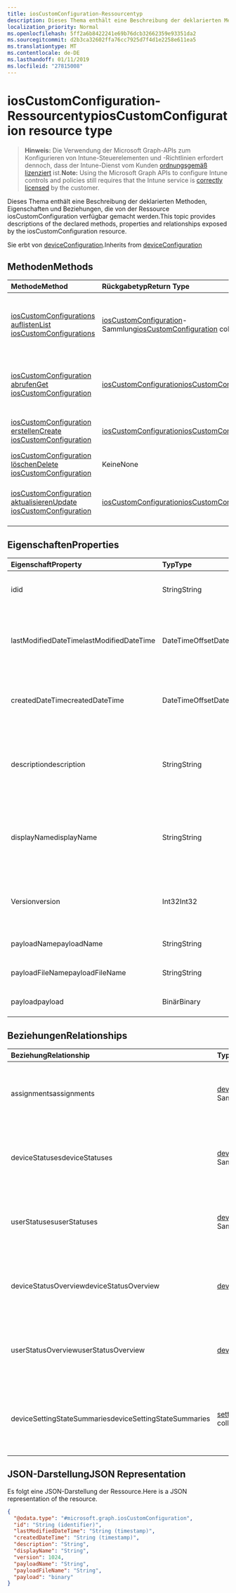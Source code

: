 ```yaml
---
title: iosCustomConfiguration-Ressourcentyp
description: Dieses Thema enthält eine Beschreibung der deklarierten Methoden, Eigenschaften und Beziehungen, die von der Ressource iosCustomConfiguration verfügbar gemacht werden.
localization_priority: Normal
ms.openlocfilehash: 5ff2a6b8422241e69b76dcb32662359e93351da2
ms.sourcegitcommit: d2b3ca32602ffa76cc7925d7f4d1e2258e611ea5
ms.translationtype: MT
ms.contentlocale: de-DE
ms.lasthandoff: 01/11/2019
ms.locfileid: "27815008"
---
```

# <a name="ioscustomconfiguration-resource-type"></a><span data-ttu-id="5641c-103">iosCustomConfiguration-Ressourcentyp</span><span class="sxs-lookup"><span data-stu-id="5641c-103">iosCustomConfiguration resource type</span></span>

> <span data-ttu-id="5641c-104">**Hinweis:** Die Verwendung der Microsoft Graph-APIs zum Konfigurieren von Intune-Steuerelementen und -Richtlinien erfordert dennoch, dass der Intune-Dienst vom Kunden [ordnungsgemäß lizenziert](https://go.microsoft.com/fwlink/?linkid=839381) ist.</span><span class="sxs-lookup"><span data-stu-id="5641c-104">**Note:** Using the Microsoft Graph APIs to configure Intune controls and policies still requires that the Intune service is [correctly licensed](https://go.microsoft.com/fwlink/?linkid=839381) by the customer.</span></span>

<span data-ttu-id="5641c-105">Dieses Thema enthält eine Beschreibung der deklarierten Methoden, Eigenschaften und Beziehungen, die von der Ressource iosCustomConfiguration verfügbar gemacht werden.</span><span class="sxs-lookup"><span data-stu-id="5641c-105">This topic provides descriptions of the declared methods, properties and relationships exposed by the iosCustomConfiguration resource.</span></span>

<span data-ttu-id="5641c-106">Sie erbt von [deviceConfiguration](../resources/intune-deviceconfig-deviceconfiguration.md).</span><span class="sxs-lookup"><span data-stu-id="5641c-106">Inherits from [deviceConfiguration](../resources/intune-deviceconfig-deviceconfiguration.md)</span></span>

## <a name="methods"></a><span data-ttu-id="5641c-107">Methoden</span><span class="sxs-lookup"><span data-stu-id="5641c-107">Methods</span></span>
|<span data-ttu-id="5641c-108">Methode</span><span class="sxs-lookup"><span data-stu-id="5641c-108">Method</span></span>|<span data-ttu-id="5641c-109">Rückgabetyp</span><span class="sxs-lookup"><span data-stu-id="5641c-109">Return Type</span></span>|<span data-ttu-id="5641c-110">Beschreibung</span><span class="sxs-lookup"><span data-stu-id="5641c-110">Description</span></span>|
|:---|:---|:---|
|[<span data-ttu-id="5641c-111">iosCustomConfigurations auflisten</span><span class="sxs-lookup"><span data-stu-id="5641c-111">List iosCustomConfigurations</span></span>](../api/intune-deviceconfig-ioscustomconfiguration-list.md)|<span data-ttu-id="5641c-112">[iosCustomConfiguration](../resources/intune-deviceconfig-ioscustomconfiguration.md)-Sammlung</span><span class="sxs-lookup"><span data-stu-id="5641c-112">[iosCustomConfiguration](../resources/intune-deviceconfig-ioscustomconfiguration.md) collection</span></span>|<span data-ttu-id="5641c-113">Auflisten von Eigenschaften und Beziehungen der [iosCustomConfiguration](../resources/intune-deviceconfig-ioscustomconfiguration.md)-Objekte.</span><span class="sxs-lookup"><span data-stu-id="5641c-113">List properties and relationships of the [iosCustomConfiguration](../resources/intune-deviceconfig-ioscustomconfiguration.md) objects.</span></span>|
|[<span data-ttu-id="5641c-114">iosCustomConfiguration abrufen</span><span class="sxs-lookup"><span data-stu-id="5641c-114">Get iosCustomConfiguration</span></span>](../api/intune-deviceconfig-ioscustomconfiguration-get.md)|[<span data-ttu-id="5641c-115">iosCustomConfiguration</span><span class="sxs-lookup"><span data-stu-id="5641c-115">iosCustomConfiguration</span></span>](../resources/intune-deviceconfig-ioscustomconfiguration.md)|<span data-ttu-id="5641c-116">Lesen von Eigenschaften und Beziehungen des [iosCustomConfiguration](../resources/intune-deviceconfig-ioscustomconfiguration.md)-Objekts.</span><span class="sxs-lookup"><span data-stu-id="5641c-116">Read properties and relationships of the [iosCustomConfiguration](../resources/intune-deviceconfig-ioscustomconfiguration.md) object.</span></span>|
|[<span data-ttu-id="5641c-117">iosCustomConfiguration erstellen</span><span class="sxs-lookup"><span data-stu-id="5641c-117">Create iosCustomConfiguration</span></span>](../api/intune-deviceconfig-ioscustomconfiguration-create.md)|[<span data-ttu-id="5641c-118">iosCustomConfiguration</span><span class="sxs-lookup"><span data-stu-id="5641c-118">iosCustomConfiguration</span></span>](../resources/intune-deviceconfig-ioscustomconfiguration.md)|<span data-ttu-id="5641c-119">Erstellen eines neuen [iosCustomConfiguration](../resources/intune-deviceconfig-ioscustomconfiguration.md)-Objekts.</span><span class="sxs-lookup"><span data-stu-id="5641c-119">Create a new [iosCustomConfiguration](../resources/intune-deviceconfig-ioscustomconfiguration.md) object.</span></span>|
|[<span data-ttu-id="5641c-120">iosCustomConfiguration löschen</span><span class="sxs-lookup"><span data-stu-id="5641c-120">Delete iosCustomConfiguration</span></span>](../api/intune-deviceconfig-ioscustomconfiguration-delete.md)|<span data-ttu-id="5641c-121">Keine</span><span class="sxs-lookup"><span data-stu-id="5641c-121">None</span></span>|<span data-ttu-id="5641c-122">Löscht eine [iosCustomConfiguration](../resources/intune-deviceconfig-ioscustomconfiguration.md).</span><span class="sxs-lookup"><span data-stu-id="5641c-122">Deletes a [iosCustomConfiguration](../resources/intune-deviceconfig-ioscustomconfiguration.md).</span></span>|
|[<span data-ttu-id="5641c-123">iosCustomConfiguration aktualisieren</span><span class="sxs-lookup"><span data-stu-id="5641c-123">Update iosCustomConfiguration</span></span>](../api/intune-deviceconfig-ioscustomconfiguration-update.md)|[<span data-ttu-id="5641c-124">iosCustomConfiguration</span><span class="sxs-lookup"><span data-stu-id="5641c-124">iosCustomConfiguration</span></span>](../resources/intune-deviceconfig-ioscustomconfiguration.md)|<span data-ttu-id="5641c-125">Aktualisieren der Eigenschaften eines [iosCustomConfiguration](../resources/intune-deviceconfig-ioscustomconfiguration.md)-Objekts.</span><span class="sxs-lookup"><span data-stu-id="5641c-125">Update the properties of a [iosCustomConfiguration](../resources/intune-deviceconfig-ioscustomconfiguration.md) object.</span></span>|

## <a name="properties"></a><span data-ttu-id="5641c-126">Eigenschaften</span><span class="sxs-lookup"><span data-stu-id="5641c-126">Properties</span></span>
|<span data-ttu-id="5641c-127">Eigenschaft</span><span class="sxs-lookup"><span data-stu-id="5641c-127">Property</span></span>|<span data-ttu-id="5641c-128">Typ</span><span class="sxs-lookup"><span data-stu-id="5641c-128">Type</span></span>|<span data-ttu-id="5641c-129">Beschreibung</span><span class="sxs-lookup"><span data-stu-id="5641c-129">Description</span></span>|
|:---|:---|:---|
|<span data-ttu-id="5641c-130">id</span><span class="sxs-lookup"><span data-stu-id="5641c-130">id</span></span>|<span data-ttu-id="5641c-131">String</span><span class="sxs-lookup"><span data-stu-id="5641c-131">String</span></span>|<span data-ttu-id="5641c-132">Schlüssel der Entität</span><span class="sxs-lookup"><span data-stu-id="5641c-132">Key of the entity.</span></span> <span data-ttu-id="5641c-133">Geerbt von [deviceConfiguration](../resources/intune-deviceconfig-deviceconfiguration.md).</span><span class="sxs-lookup"><span data-stu-id="5641c-133">Inherited from [deviceConfiguration](../resources/intune-deviceconfig-deviceconfiguration.md)</span></span>|
|<span data-ttu-id="5641c-134">lastModifiedDateTime</span><span class="sxs-lookup"><span data-stu-id="5641c-134">lastModifiedDateTime</span></span>|<span data-ttu-id="5641c-135">DateTimeOffset</span><span class="sxs-lookup"><span data-stu-id="5641c-135">DateTimeOffset</span></span>|<span data-ttu-id="5641c-136">Datum und Uhrzeit der letzten Änderung des Objekts.</span><span class="sxs-lookup"><span data-stu-id="5641c-136">DateTime the object was last modified.</span></span> <span data-ttu-id="5641c-137">Geerbt von [deviceConfiguration](../resources/intune-deviceconfig-deviceconfiguration.md).</span><span class="sxs-lookup"><span data-stu-id="5641c-137">Inherited from [deviceConfiguration](../resources/intune-deviceconfig-deviceconfiguration.md)</span></span>|
|<span data-ttu-id="5641c-138">createdDateTime</span><span class="sxs-lookup"><span data-stu-id="5641c-138">createdDateTime</span></span>|<span data-ttu-id="5641c-139">DateTimeOffset</span><span class="sxs-lookup"><span data-stu-id="5641c-139">DateTimeOffset</span></span>|<span data-ttu-id="5641c-140">Datum und Uhrzeit der Erstellung des Objekts.</span><span class="sxs-lookup"><span data-stu-id="5641c-140">DateTime the object was created.</span></span> <span data-ttu-id="5641c-141">Geerbt von [deviceConfiguration](../resources/intune-deviceconfig-deviceconfiguration.md).</span><span class="sxs-lookup"><span data-stu-id="5641c-141">Inherited from [deviceConfiguration](../resources/intune-deviceconfig-deviceconfiguration.md)</span></span>|
|<span data-ttu-id="5641c-142">description</span><span class="sxs-lookup"><span data-stu-id="5641c-142">description</span></span>|<span data-ttu-id="5641c-143">String</span><span class="sxs-lookup"><span data-stu-id="5641c-143">String</span></span>|<span data-ttu-id="5641c-144">Beschreibung der Gerätekonfiguration (vom Administrator festgelegt).</span><span class="sxs-lookup"><span data-stu-id="5641c-144">Admin provided description of the Device Configuration.</span></span> <span data-ttu-id="5641c-145">Geerbt von [deviceConfiguration](../resources/intune-deviceconfig-deviceconfiguration.md).</span><span class="sxs-lookup"><span data-stu-id="5641c-145">Inherited from [deviceConfiguration](../resources/intune-deviceconfig-deviceconfiguration.md)</span></span>|
|<span data-ttu-id="5641c-146">displayName</span><span class="sxs-lookup"><span data-stu-id="5641c-146">displayName</span></span>|<span data-ttu-id="5641c-147">String</span><span class="sxs-lookup"><span data-stu-id="5641c-147">String</span></span>|<span data-ttu-id="5641c-148">Name der Gerätekonfiguration (vom Administrator festgelegt).</span><span class="sxs-lookup"><span data-stu-id="5641c-148">Admin provided name of the device configuration.</span></span> <span data-ttu-id="5641c-149">Geerbt von [deviceConfiguration](../resources/intune-deviceconfig-deviceconfiguration.md).</span><span class="sxs-lookup"><span data-stu-id="5641c-149">Inherited from [deviceConfiguration](../resources/intune-deviceconfig-deviceconfiguration.md)</span></span>|
|<span data-ttu-id="5641c-150">Version</span><span class="sxs-lookup"><span data-stu-id="5641c-150">version</span></span>|<span data-ttu-id="5641c-151">Int32</span><span class="sxs-lookup"><span data-stu-id="5641c-151">Int32</span></span>|<span data-ttu-id="5641c-152">Version der Gerätekonfiguration.</span><span class="sxs-lookup"><span data-stu-id="5641c-152">Version of the device configuration.</span></span> <span data-ttu-id="5641c-153">Geerbt von [deviceConfiguration](../resources/intune-deviceconfig-deviceconfiguration.md).</span><span class="sxs-lookup"><span data-stu-id="5641c-153">Inherited from [deviceConfiguration](../resources/intune-deviceconfig-deviceconfiguration.md)</span></span>|
|<span data-ttu-id="5641c-154">payloadName</span><span class="sxs-lookup"><span data-stu-id="5641c-154">payloadName</span></span>|<span data-ttu-id="5641c-155">String</span><span class="sxs-lookup"><span data-stu-id="5641c-155">String</span></span>|<span data-ttu-id="5641c-156">Name, der dem Benutzer angezeigt wird</span><span class="sxs-lookup"><span data-stu-id="5641c-156">Name that is displayed to the user.</span></span>|
|<span data-ttu-id="5641c-157">payloadFileName</span><span class="sxs-lookup"><span data-stu-id="5641c-157">payloadFileName</span></span>|<span data-ttu-id="5641c-158">String</span><span class="sxs-lookup"><span data-stu-id="5641c-158">String</span></span>|<span data-ttu-id="5641c-159">Name der Nutzlastdatei (\*.mobileconfig</span><span class="sxs-lookup"><span data-stu-id="5641c-159">Payload file name (\*.mobileconfig</span></span> | <span data-ttu-id="5641c-160">\*.xml)</span><span class="sxs-lookup"><span data-stu-id="5641c-160">\*.xml).</span></span>|
|<span data-ttu-id="5641c-161">payload</span><span class="sxs-lookup"><span data-stu-id="5641c-161">payload</span></span>|<span data-ttu-id="5641c-162">Binär</span><span class="sxs-lookup"><span data-stu-id="5641c-162">Binary</span></span>|<span data-ttu-id="5641c-163">Nutzlast</span><span class="sxs-lookup"><span data-stu-id="5641c-163">Payload.</span></span> <span data-ttu-id="5641c-164">(UTF8-codiertes Bytearray)</span><span class="sxs-lookup"><span data-stu-id="5641c-164">(UTF8 encoded byte array)</span></span>|

## <a name="relationships"></a><span data-ttu-id="5641c-165">Beziehungen</span><span class="sxs-lookup"><span data-stu-id="5641c-165">Relationships</span></span>
|<span data-ttu-id="5641c-166">Beziehung</span><span class="sxs-lookup"><span data-stu-id="5641c-166">Relationship</span></span>|<span data-ttu-id="5641c-167">Typ</span><span class="sxs-lookup"><span data-stu-id="5641c-167">Type</span></span>|<span data-ttu-id="5641c-168">Beschreibung</span><span class="sxs-lookup"><span data-stu-id="5641c-168">Description</span></span>|
|:---|:---|:---|
|<span data-ttu-id="5641c-169">assignments</span><span class="sxs-lookup"><span data-stu-id="5641c-169">assignments</span></span>|<span data-ttu-id="5641c-170">[deviceConfigurationAssignment](../resources/intune-deviceconfig-deviceconfigurationassignment.md)-Sammlung</span><span class="sxs-lookup"><span data-stu-id="5641c-170">[deviceConfigurationAssignment](../resources/intune-deviceconfig-deviceconfigurationassignment.md) collection</span></span>|<span data-ttu-id="5641c-171">Liste der Zuweisungen für das Gerätekonfigurationsprofil.</span><span class="sxs-lookup"><span data-stu-id="5641c-171">The list of assignments for the device configuration profile.</span></span> <span data-ttu-id="5641c-172">Geerbt von [deviceConfiguration](../resources/intune-deviceconfig-deviceconfiguration.md).</span><span class="sxs-lookup"><span data-stu-id="5641c-172">Inherited from [deviceConfiguration](../resources/intune-deviceconfig-deviceconfiguration.md)</span></span>|
|<span data-ttu-id="5641c-173">deviceStatuses</span><span class="sxs-lookup"><span data-stu-id="5641c-173">deviceStatuses</span></span>|<span data-ttu-id="5641c-174">[deviceConfigurationDeviceStatus](../resources/intune-deviceconfig-deviceconfigurationdevicestatus.md)-Sammlung</span><span class="sxs-lookup"><span data-stu-id="5641c-174">[deviceConfigurationDeviceStatus](../resources/intune-deviceconfig-deviceconfigurationdevicestatus.md) collection</span></span>|<span data-ttu-id="5641c-175">Installationsstatus der Gerätekonfiguration nach Gerät.</span><span class="sxs-lookup"><span data-stu-id="5641c-175">Device configuration installation status by device.</span></span> <span data-ttu-id="5641c-176">Geerbt von [deviceConfiguration](../resources/intune-deviceconfig-deviceconfiguration.md).</span><span class="sxs-lookup"><span data-stu-id="5641c-176">Inherited from [deviceConfiguration](../resources/intune-deviceconfig-deviceconfiguration.md)</span></span>|
|<span data-ttu-id="5641c-177">userStatuses</span><span class="sxs-lookup"><span data-stu-id="5641c-177">userStatuses</span></span>|<span data-ttu-id="5641c-178">[deviceConfigurationUserStatus](../resources/intune-deviceconfig-deviceconfigurationuserstatus.md)-Sammlung</span><span class="sxs-lookup"><span data-stu-id="5641c-178">[deviceConfigurationUserStatus](../resources/intune-deviceconfig-deviceconfigurationuserstatus.md) collection</span></span>|<span data-ttu-id="5641c-179">Gerät Konfiguration Installationsstatus durch Benutzer.</span><span class="sxs-lookup"><span data-stu-id="5641c-179">Device configuration installation status by user.</span></span> <span data-ttu-id="5641c-180">Geerbt von [deviceConfiguration](../resources/intune-deviceconfig-deviceconfiguration.md).</span><span class="sxs-lookup"><span data-stu-id="5641c-180">Inherited from [deviceConfiguration](../resources/intune-deviceconfig-deviceconfiguration.md)</span></span>|
|<span data-ttu-id="5641c-181">deviceStatusOverview</span><span class="sxs-lookup"><span data-stu-id="5641c-181">deviceStatusOverview</span></span>|[<span data-ttu-id="5641c-182">deviceConfigurationDeviceOverview</span><span class="sxs-lookup"><span data-stu-id="5641c-182">deviceConfigurationDeviceOverview</span></span>](../resources/intune-deviceconfig-deviceconfigurationdeviceoverview.md)|<span data-ttu-id="5641c-183">Übersicht über den Status der Gerätekonfiguration nach Gerät. Geerbt von [deviceConfiguration](../resources/intune-deviceconfig-deviceconfiguration.md).</span><span class="sxs-lookup"><span data-stu-id="5641c-183">Device Configuration devices status overview Inherited from [deviceConfiguration](../resources/intune-deviceconfig-deviceconfiguration.md)</span></span>|
|<span data-ttu-id="5641c-184">userStatusOverview</span><span class="sxs-lookup"><span data-stu-id="5641c-184">userStatusOverview</span></span>|[<span data-ttu-id="5641c-185">deviceConfigurationUserOverview</span><span class="sxs-lookup"><span data-stu-id="5641c-185">deviceConfigurationUserOverview</span></span>](../resources/intune-deviceconfig-deviceconfigurationuseroverview.md)|<span data-ttu-id="5641c-186">Übersicht über den Status der Gerätekonfiguration nach Benutzer. Geerbt von [deviceConfiguration](../resources/intune-deviceconfig-deviceconfiguration.md).</span><span class="sxs-lookup"><span data-stu-id="5641c-186">Device Configuration users status overview Inherited from [deviceConfiguration](../resources/intune-deviceconfig-deviceconfiguration.md)</span></span>|
|<span data-ttu-id="5641c-187">deviceSettingStateSummaries</span><span class="sxs-lookup"><span data-stu-id="5641c-187">deviceSettingStateSummaries</span></span>|<span data-ttu-id="5641c-188"> [settingStateDeviceSummary](../resources/intune-deviceconfig-settingstatedevicesummary.md)-Sammlung</span><span class="sxs-lookup"><span data-stu-id="5641c-188">[settingStateDeviceSummary](../resources/intune-deviceconfig-settingstatedevicesummary.md) collection</span></span>|<span data-ttu-id="5641c-189">Übersicht über den Einstellungsstatus für die Gerätekonfiguration nach Gerät. Geerbt von [deviceConfiguration](../resources/intune-deviceconfig-deviceconfiguration.md)</span><span class="sxs-lookup"><span data-stu-id="5641c-189">Device Configuration Setting State Device Summary Inherited from [deviceConfiguration](../resources/intune-deviceconfig-deviceconfiguration.md)</span></span>|

## <a name="json-representation"></a><span data-ttu-id="5641c-190">JSON-Darstellung</span><span class="sxs-lookup"><span data-stu-id="5641c-190">JSON Representation</span></span>
<span data-ttu-id="5641c-191">Es folgt eine JSON-Darstellung der Ressource.</span><span class="sxs-lookup"><span data-stu-id="5641c-191">Here is a JSON representation of the resource.</span></span>
<!-- {
  "blockType": "resource",
  "keyProperty": "id",
  "@odata.type": "microsoft.graph.iosCustomConfiguration"
}
-->
``` json
{
  "@odata.type": "#microsoft.graph.iosCustomConfiguration",
  "id": "String (identifier)",
  "lastModifiedDateTime": "String (timestamp)",
  "createdDateTime": "String (timestamp)",
  "description": "String",
  "displayName": "String",
  "version": 1024,
  "payloadName": "String",
  "payloadFileName": "String",
  "payload": "binary"
}
```



